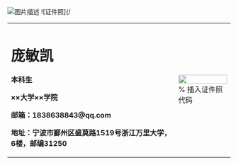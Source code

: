 ![图片描述](https://image.baidu.com/search/detail?ct=503316480&z=undefined&tn=baiduimagedetail&ipn=d&word=%E5%BE%88%E7%81%AB%E7%9A%84%E6%A9%98%E7%8C%AB%E5%A4%B4%E5%83%8F&step_word=&ie=utf-8&in=&cl=2&lm=-1&st=-1&hd=undefined&latest=undefined&copyright=undefined&cs=2439411636,1647907463&os=11366555,2875958138&simid=3536934947,362250283&pn=2&rn=1&di=50050&ln=1141&fr=&fmq=1606801988221_R&fm=rs3&ic=undefined&s=undefined&se=&sme=&tab=0&width=undefined&height=undefined&face=undefined&is=0,0&istype=0&ist=&jit=&bdtype=0&spn=0&pi=0&gsm=0&oriquery=%E5%B0%8F%E6%A9%98%E7%8C%AB&objurl=http%3A%2F%2Fc-ssl.duitang.com%2Fuploads%2Fitem%2F202001%2F09%2F20200109165402_gejvc.thumb.400_0.jpg&rpstart=0&rpnum=0&adpicid=0&force=undefined)
![证件照](/
<table border="0">
  <tr>
    <td width="75%">
      <h1>庞敏凯</h1>
      <p><b>本科生</b></p>
      <p><b>××大学××学院</b></p>
      <p><b>邮箱：1838638843@qq.com</b></p>
      <p><b>地址：宁波市鄞州区盛莫路1519号浙江万里大学，6楼，邮编31250</b></p>
    </td>
    <td width="25%">
      <img src="/" width="100%">      % 插入证件照代码
    </td>
  </tr>
</table>
